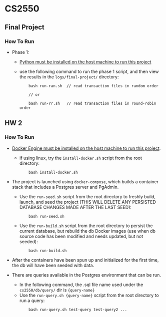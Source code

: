 # CS2550
## Final Project
### How To Run
- Phase 1:
    - [Python must be installed on the host machine to run this project](https://www.python.org/downloads/)

    - use the following command to run the phase 1 script, and then view the results in the `logs/final-project/` directory:
        ```
            bash run-ran.sh  // read transaction files in random order

            // or

            bash run-rr.sh   // read transaction files in round-robin order
        ```

## HW 2
### How To Run
- [Docker Engine must be installed on the host machine to run this project](https://docs.docker.com/engine/install/).
    - if using linux, try the `install-docker.sh` script from the root directory:
        ```
            bash install-docker.sh
        ```

- The project is launched using `docker-compose`, which builds a container stack that includes a Postgres server and PgAdmin.
    - Use the `run-seed.sh` script from the root directory to freshly build, launch, and seed the project (THIS WILL DELETE ANY PERSISTED DATABASE CHANGES MADE AFTER THE LAST SEED):
        ```
            bash run-seed.sh
        ```

    - Use the `run-build.sh` script from the root directory to persist the current database, but rebuild the db Docker images (use when db source code has been modified and needs updated, but not seeded):
        ```
            bash run-build.sh
        ```

- After the containers have been spun up and initialized for the first time, the db will have been seeded with data.

- There are queries available in the Postgres environment that can be run.
    -  In the following command, the .sql file name used under the `cs2550/db/query/` dir is `{query-name}`
    - Use the `run-query.sh {query-name}` script from the root directory to run a query:
        ```
            bash run-query.sh test-query test-query2 ...
        ```
